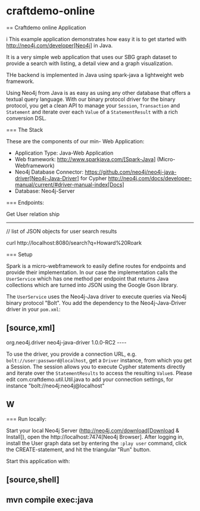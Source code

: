 # craftdemo-online
== Craftdemo online Application

i
This example application demonstrates how easy it is to get started with http://neo4j.com/developer[Neo4j] in Java.

It is a very simple web application that uses our SBG graph dataset to provide a search with listing, a detail view and a graph visualization.

THe backend is implemented in Java using spark-java a lightweight web framework.

Using Neo4j from Java is as easy as using any other database that offers a textual query language.
With our binary protocol driver for the binary protocol, you get a clean API to manage your `Session`, `Transaction` and `Statement` and iterate over each `Value` of a `StatementResult` with a rich conversion DSL.

=== The Stack

These are the components of our min- Web Application:

* Application Type:         Java-Web Application
* Web framework:            http://www.sparkjava.com/[Spark-Java] (Micro-Webframework)
* Neo4j Database Connector: https://github.com/neo4j/neo4j-java-driver[Neo4j-Java-Driver] for Cypher http://neo4j.com/docs/developer-manual/current/#driver-manual-index[Docs]
* Database:                 Neo4j-Server


=== Endpoints:

Get User relation ship 

----

// list of JSON objects for user search results

curl http://localhost:8080/search?q=Howard%20Roark


=== Setup

Spark is a micro-webframework to easily define routes for endpoints and provide their implementation.
In our case the implementation calls the `UserService` which has one method per endpoint that returns Java collections
which are turned into JSON using the Google Gson library.

The `UserService` uses the Neo4j-Java driver to execute queries via Neo4j binary protocol "Bolt".
You add the dependency to the Neo4j-Java-Driver driver in your `pom.xml`:

[source,xml]
----
<dependency>
    <groupId>org.neo4j.driver</groupId>
    <artifactId>neo4j-java-driver</artifactId>
    <version>1.0.0-RC2</version>
</dependency>
----

To use the driver, you provide a connection URL, e.g. `bolt://user:password@localhost`, get a `Driver` instance, from which you get a Session.
The session allows you to execute Cypher statements directly and iterate over the `StatementResults` to access the resulting `Value`s.
Please edit com.craftdemo.util.Util.java to add your connection settings, for instance "bolt://neo4j:neo4j@localhost"

W
----

=== Run locally:

Start your local Neo4j Server (http://neo4j.com/download[Download & Install]), open the http://localhost:7474[Neo4j Browser].
After logging in, install the User graph data set by entering the `:play user` command, click the CREATE-statement, and hit the triangular "Run" button.

Start this application with:

[source,shell]
----
mvn compile exec:java
----

